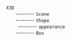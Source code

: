 `X3D`  
&emsp;&ensp; -------- `Scene`  
&emsp;&ensp; -------- `Shape`  
&emsp;&ensp;&ensp; -------- `appearance`  
&emsp;&ensp; -------- `Box`





